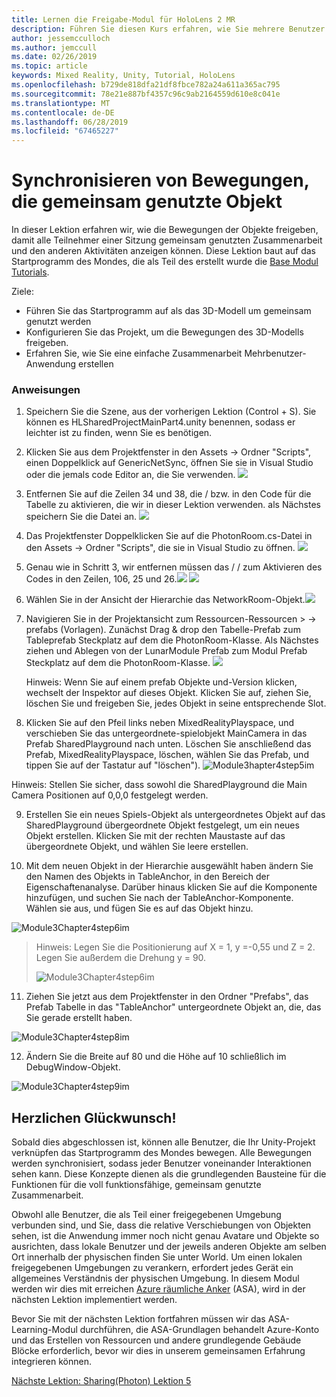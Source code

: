 ```yaml
---
title: Lernen die Freigabe-Modul für HoloLens 2 MR
description: Führen Sie diesen Kurs erfahren, wie Sie mehrere Benutzer freigegebene Umgebungen innerhalb einer HoloLens-2-Anwendung zu implementieren.
author: jessemcculloch
ms.author: jemccull
ms.date: 02/26/2019
ms.topic: article
keywords: Mixed Reality, Unity, Tutorial, HoloLens
ms.openlocfilehash: b729de818dfa21df8fbce782a24a611a365ac795
ms.sourcegitcommit: 78e21e887bf4357c96c9ab2164559d610e8c041e
ms.translationtype: MT
ms.contentlocale: de-DE
ms.lasthandoff: 06/28/2019
ms.locfileid: "67465227"
---
```

# <a name="synchronizing-shared-object-movements"></a>Synchronisieren von Bewegungen, die gemeinsam genutzte Objekt

In dieser Lektion erfahren wir, wie die Bewegungen der Objekte freigeben, damit alle Teilnehmer einer Sitzung gemeinsam genutzten Zusammenarbeit und den anderen Aktivitäten anzeigen können. Diese Lektion baut auf das Startprogramm des Mondes, die als Teil des erstellt wurde die [Base Modul Tutorials](mrlearning-base.md).

Ziele:

- Führen Sie das Startprogramm auf als das 3D-Modell um gemeinsam genutzt werden
- Konfigurieren Sie das Projekt, um die Bewegungen des 3D-Modells freigeben.
- Erfahren Sie, wie Sie eine einfache Zusammenarbeit Mehrbenutzer-Anwendung erstellen

### <a name="instructions"></a>Anweisungen


1. Speichern Sie die Szene, aus der vorherigen Lektion (Control + S). Sie können es HLSharedProjectMainPart4.unity benennen, sodass er leichter ist zu finden, wenn Sie es benötigen.

2. Klicken Sie aus dem Projektfenster in den Assets -> Ordner "Scripts", einen Doppelklick auf GenericNetSync, öffnen Sie sie in Visual Studio oder die jemals code Editor an, die Sie verwenden.  ![](images/module3chapter4updatestep2.png)

3. Entfernen Sie auf die Zeilen 34 und 38, die / bzw. in den Code für die Tabelle zu aktivieren, die wir in dieser Lektion verwenden. als Nächstes speichern Sie die Datei an. ![](images/module3chapter4updatestep3.png)

4. Das Projektfenster Doppelklicken Sie auf die PhotonRoom.cs-Datei in den Assets -> Ordner "Scripts", die sie in Visual Studio zu öffnen. ![](images/module3chapter4updatestep4.png)

5. Genau wie in Schritt 3, wir entfernen müssen das / / zum Aktivieren des Codes in den Zeilen, 106, 25 und 26.![](images/module3chapter4updatestep5a.png) ![](images/module3chapter4updatestep5b.png)

6. Wählen Sie in der Ansicht der Hierarchie das NetworkRoom-Objekt.![](images/module3chapter4updatestep6.png)

7. Navigieren Sie in der Projektansicht zum Ressourcen-Ressourcen > -> prefabs (Vorlagen). Zunächst Drag & drop den Tabelle-Prefab zum Tableprefab Steckplatz auf dem die PhotonRoom-Klasse. Als Nächstes ziehen und Ablegen von der LunarModule Prefab zum Modul Prefab Steckplatz auf dem die PhotonRoom-Klasse. ![](images/module3chapter4updatestep7.png)

   Hinweis: Wenn Sie auf einem prefab Objekte und-Version klicken, wechselt der Inspektor auf dieses Objekt. Klicken Sie auf, ziehen Sie, löschen Sie und freigeben Sie, jedes Objekt in seine entsprechende Slot.



8. Klicken Sie auf den Pfeil links neben MixedRealityPlayspace, und verschieben Sie das untergeordnete-spielobjekt MainCamera in das Prefab SharedPlayground nach unten. Löschen Sie anschließend das Prefab, MixedRealityPlayspace, löschen, wählen Sie das Prefab, und tippen Sie auf der Tastatur auf "löschen").
![Module3hapter4step5im](images/module3chapter4step5im.PNG)

Hinweis:  Stellen Sie sicher, dass sowohl die SharedPlayground die Main Camera Positionen auf 0,0,0 festgelegt werden.

9. Erstellen Sie ein neues Spiels-Objekt als untergeordnetes Objekt auf das SharedPlayground übergeordnete Objekt festgelegt, um ein neues Objekt erstellen. Klicken Sie mit der rechten Maustaste auf das übergeordnete Objekt, und wählen Sie leere erstellen. 

10. Mit dem neuen Objekt in der Hierarchie ausgewählt haben ändern Sie den Namen des Objekts in TableAnchor, in den Bereich der Eigenschaftenanalyse. Darüber hinaus klicken Sie auf die Komponente hinzufügen, und suchen Sie nach der TableAnchor-Komponente. Wählen sie aus, und fügen Sie es auf das Objekt hinzu. 

![Module3Chapter4step6im](images/module3chapter4step7im.PNG)

> Hinweis: Legen Sie die Positionierung auf X = 1, y =-0,55 und Z = 2. Legen Sie außerdem die Drehung y = 90. 
>
> ![Module3Chapter4step6im](images/module3chapter4noteim.PNG)

11. Ziehen Sie jetzt aus dem Projektfenster in den Ordner "Prefabs", das Prefab Tabelle in das "TableAnchor" untergeordnete Objekt an, die, das Sie gerade erstellt haben.

![Module3Chapter4step8im](images/module3chapter4step8im.PNG)



12. Ändern Sie die Breite auf 80 und die Höhe auf 10 schließlich im DebugWindow-Objekt.

![Module3Chapter4step9im](images/module3chapter4step11im.PNG)




## <a name="congratulations"></a>Herzlichen Glückwunsch!


Sobald dies abgeschlossen ist, können alle Benutzer, die Ihr Unity-Projekt verknüpfen das Startprogramm des Mondes bewegen. Alle Bewegungen werden synchronisiert, sodass jeder Benutzer voneinander Interaktionen sehen kann. Diese Konzepte dienen als die grundlegenden Bausteine für die Funktionen für die voll funktionsfähige, gemeinsam genutzte Zusammenarbeit. 

Obwohl alle Benutzer, die als Teil einer freigegebenen Umgebung verbunden sind, und Sie, dass die relative Verschiebungen von Objekten sehen, ist die Anwendung immer noch nicht genau Avatare und Objekte so ausrichten, dass lokale Benutzer und der jeweils anderen Objekte am selben Ort innerhalb der physischen finden Sie unter World. Um einen lokalen freigegebenen Umgebungen zu verankern, erfordert jedes Gerät ein allgemeines Verständnis der physischen Umgebung. In diesem Modul werden wir dies mit erreichen [Azure räumliche Anker](<https://azure.microsoft.com/en-us/services/spatial-anchors/>) (ASA), wird in der nächsten Lektion implementiert werden.

Bevor Sie mit der nächsten Lektion fortfahren müssen wir das ASA-Learning-Modul durchführen, die ASA-Grundlagen behandelt Azure-Konto und das Erstellen von Ressourcen und andere grundlegende Gebäude Blöcke erforderlich, bevor wir dies in unserem gemeinsamen Erfahrung integrieren können.

[Nächste Lektion: Sharing(Photon) Lektion 5](mrlearning-sharing(photon)-ch5.md)


